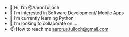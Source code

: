 - 👋 Hi, I’m @AaronTulloch
- 👀 I’m interested in Software Development/ Mobile Apps
- 🌱 I’m currently learning Python
- 💞️ I’m looking to collaborate on ...
- 📫 How to reach me aaron.a.tulloch@gmail.com

<!---
AaronTulloch/AaronTulloch is a ✨ special ✨ repository because its `README.md` (this file) appears on your GitHub profile.
You can click the Preview link to take a look at your changes.
--->
